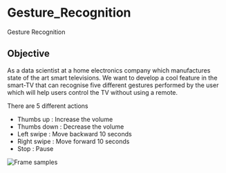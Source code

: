 # Gesture_Recognition
Gesture Recognition

## Objective
As a data scientist at a home electronics company which manufactures state of the art smart televisions. We want to develop a cool feature in the smart-TV that can recognise five different gestures performed by the user which will help users control the TV without using a remote. 

There are 5 different actions
* Thumbs up :  Increase the volume
* Thumbs down : Decrease the volume
* Left swipe : Move backward 10 seconds
* Right swipe :  Move forward 10 seconds
* Stop : Pause
  
![Frame samples]('https://lh3.googleusercontent.com/d/1fuj4anMT8l90Qv372gRiu4PbmXDow1En' "Frame samples")